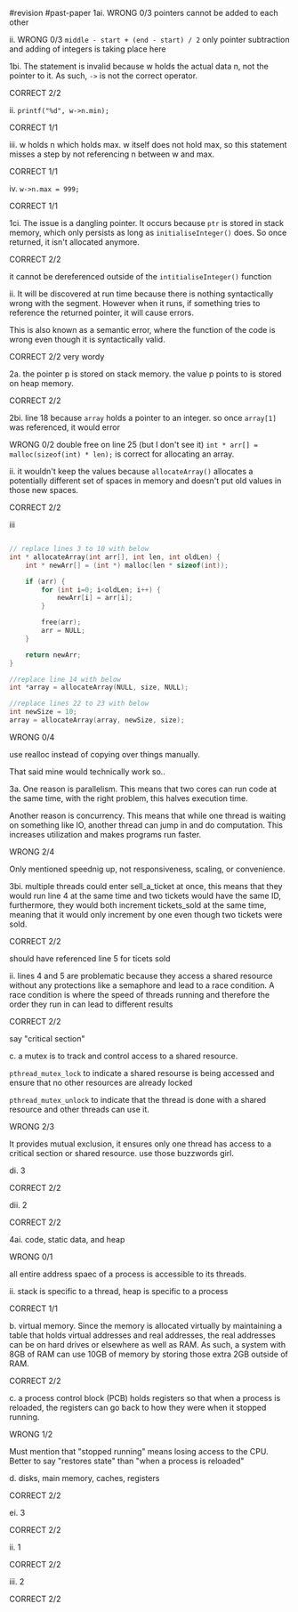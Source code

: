 #revision #past-paper
1ai.
WRONG 0/3
pointers cannot be added to each other


ii.
WRONG 0/3
`middle - start + (end - start) / 2`
only pointer subtraction and adding of integers is taking place here

1bi.
The statement is invalid because w holds the actual data n, not the pointer to it. As such, `->` is not the correct operator.

CORRECT 2/2

ii.
`printf("%d", w->n.min);`

CORRECT 1/1

iii.
w holds n which holds max. w itself does not hold max, so this statement misses a step by not referencing n between w and max.

CORRECT 1/1

iv.
`w->n.max = 999;`

CORRECT 1/1

1ci.
The issue is a dangling pointer. It occurs because `ptr` is stored in stack memory, which only persists as long as `initialiseInteger()` does. So once returned, it isn't allocated anymore.

CORRECT 2/2

it cannot be dereferenced outside of the `intitialiseInteger()` function

ii.
It will be discovered at run time because there is nothing syntactically wrong with the segment. However when it runs, if something tries to reference the returned pointer, it will cause errors. 

This is also known as a semantic error, where the function of the code is wrong even though it is syntactically valid.

CORRECT 2/2
very wordy

2a.
the pointer p is stored on stack memory.
the value p points to is stored on heap memory.

CORRECT 2/2

2bi.
line 18 because `array` holds a pointer to an integer. so once `array[1]` was referenced, it would error

WRONG 0/2
double free on line 25 (but I don't see it)
`int * arr[] = malloc(sizeof(int) * len);` is correct for allocating an array.

ii.
it wouldn't keep the values because `allocateArray()` allocates a potentially different set of spaces in memory and doesn't put old values in those new spaces.

CORRECT 2/2

iii
```c

// replace lines 3 to 10 with below
int * allocateArray(int arr[], int len, int oldLen) {
	int * newArr[] = (int *) malloc(len * sizeof(int));

	if (arr) {
		for (int i=0; i<oldLen; i++) {
			newArr[i] = arr[i];
		}

		free(arr);
		arr = NULL;
	}

	return newArr;
}

//replace line 14 with below
int *array = allocateArray(NULL, size, NULL);

//replace lines 22 to 23 with below
int newSize = 10;
array = allocateArray(array, newSize, size);
```

WRONG 0/4

use realloc instead of copying over things manually.

That said mine would technically work so..

3a.
One reason is parallelism. This means that two cores can run code at the same time, with the right problem, this halves execution time.

Another reason is concurrency. This means that while one thread is waiting on something like IO, another thread can jump in and do computation. This increases utilization and makes programs run faster.

WRONG 2/4

Only mentioned speednig up, not responsiveness, scaling, or convenience.

3bi.
multiple threads could enter sell_a_ticket at once, this means that they would run line 4 at the same time and two tickets would have the same ID, furthermore, they would both increment tickets_sold at the same time, meaning that it would only increment by one even though two tickets were sold.

CORRECT 2/2

should have referenced line 5 for ticets sold

ii.
lines 4 and 5 are problematic because they access a shared resource without any protections like a semaphore and lead to a race condition. A race condition is where the speed of threads running and therefore the order they run in can lead to different results

CORRECT 2/2

say "critical section"

c.
a mutex is to track and control access to a shared resource. 

`pthread_mutex_lock` to indicate a shared resourse is being accessed and ensure that no other resources are already locked

`pthread_mutex_unlock` to indicate that the thread is done with a shared resource and other threads can use it.

WRONG 2/3

It provides mutual exclusion, it ensures only one thread has access to a critical section or shared resource. use those buzzwords girl.

di.
3

CORRECT 2/2

dii.
2

CORRECT 2/2

4ai.
code, static data, and heap

WRONG 0/1

all entire address spaec of a process is accessible to its threads.

ii.
stack is specific to a thread, heap is specific to a process

CORRECT 1/1

b.
virtual memory. Since the memory is allocated virtually by maintaining a table that holds virtual addresses and real addresses, the real addresses can be on hard drives or elsewhere as well as RAM. As such, a system with 8GB of RAM can use 10GB of memory by storing those extra 2GB outside of RAM.

CORRECT 2/2

c.
a process control block (PCB) holds registers so that when a process is reloaded, the registers can go back to how they were when it stopped running.

WRONG 1/2

Must mention that "stopped running" means losing access to the CPU.
Better to say "restores state" than "when a process is reloaded"

d.
disks, main memory, caches, registers

CORRECT 2/2

ei.
3

CORRECT 2/2

ii.
1

CORRECT 2/2

iii.
2

CORRECT 2/2